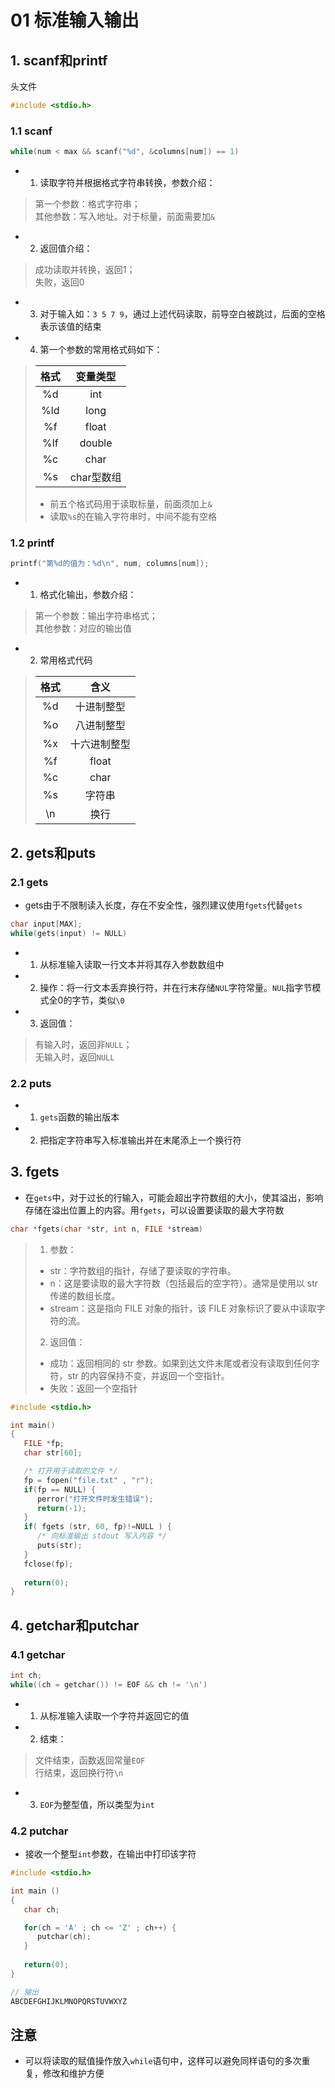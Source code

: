 # 01 标准输入输出

## 1. scanf和printf

头文件
```c
#include <stdio.h>
```

### 1.1 scanf

```c
while(num < max && scanf("%d", &columns[num]) == 1)
```

- 1. 读取字符并根据格式字符串转换，参数介绍：
>  第一个参数：格式字符串；<br>
>  其他参数：写入地址。对于标量，前面需要加```&```
- 2. 返回值介绍：
>  成功读取并转换，返回1；<br>
>  失败，返回0
- 3. 对于输入如：```3 5 7 9```，通过上述代码读取，前导空白被跳过，后面的空格表示该值的结束
- 4. 第一个参数的常用格式码如下：
> 
> |格式 | 变量类型|
> | :---: | :---: |
> |%d | int|
> |%ld | long|
> |%f | float|
> |%lf | double|
> |%c | char|
> |%s | char型数组|
> 
> - 前五个格式码用于读取标量，前面须加上```&```
> - 读取```%s```的在输入字符串时，中间不能有空格

### 1.2 printf

```c
printf("第%d的值为：%d\n", num, columns[num]);
```

- 1. 格式化输出，参数介绍：
>  第一个参数：输出字符串格式；<br>
>  其他参数：对应的输出值
- 2. 常用格式代码
> 
> 格式 | 含义
> :---: | :---:
> %d | 十进制整型
> %o | 八进制整型
> %x | 十六进制整型
> %f | float
> %c | char
> %s | 字符串
> \n | 换行

## 2. gets和puts

### 2.1 gets


- gets由于不限制读入长度，存在不安全性，强烈建议使用```fgets```代替```gets```

```c
char input[MAX];
while(gets(input) != NULL)
```

- 1. 从标准输入读取一行文本并将其存入参数数组中
- 2. 操作：将一行文本丢弃换行符，并在行末存储```NUL```字符常量。```NUL```指字节模式全0的字节，类似```\0```
- 3. 返回值：
> 有输入时，返回非```NULL```；<br>
> 无输入时，返回```NULL```

### 2.2 puts

- 1. ```gets```函数的输出版本
- 2. 把指定字符串写入标准输出并在末尾添上一个换行符

## 3. fgets

- 在```gets```中，对于过长的行输入，可能会超出字符数组的大小，使其溢出，影响存储在溢出位置上的内容。用```fgets```，可以设置要读取的最大字符数

```c
char *fgets(char *str, int n, FILE *stream)
```

> 1. 参数：
> - str：字符数组的指针，存储了要读取的字符串。
> - n：这是要读取的最大字符数（包括最后的空字符）。通常是使用以 str 传递的数组长度。
> - stream：这是指向 FILE 对象的指针，该 FILE 对象标识了要从中读取字符的流。
> 2. 返回值：
> - 成功：返回相同的 str 参数。如果到达文件末尾或者没有读取到任何字符，str 的内容保持不变，并返回一个空指针。
> - 失败：返回一个空指针

```c
#include <stdio.h>

int main()
{
   FILE *fp;
   char str[60];

   /* 打开用于读取的文件 */
   fp = fopen("file.txt" , "r");
   if(fp == NULL) {
      perror("打开文件时发生错误");
      return(-1);
   }
   if( fgets (str, 60, fp)!=NULL ) {
      /* 向标准输出 stdout 写入内容 */
      puts(str);
   }
   fclose(fp);
   
   return(0);
}
```



## 4. getchar和putchar

### 4.1 getchar

```c
int ch;
while((ch = getchar()) != EOF && ch != '\n')
```

- 1. 从标准输入读取一个字符并返回它的值
- 2. 结束：
> 文件结束，函数返回常量```EOF```<br>
> 行结束，返回换行符```\n```
- 3. ```EOF```为整型值，所以类型为```int```

### 4.2 putchar

- 接收一个整型```int```参数，在输出中打印该字符

```c
#include <stdio.h>

int main ()
{
   char ch;

   for(ch = 'A' ; ch <= 'Z' ; ch++) {
      putchar(ch);
   }
   
   return(0);
}

// 输出
ABCDEFGHIJKLMNOPQRSTUVWXYZ
```

## 注意
- 可以将读取的赋值操作放入```while```语句中，这样可以避免同样语句的多次重复，修改和维护方便





